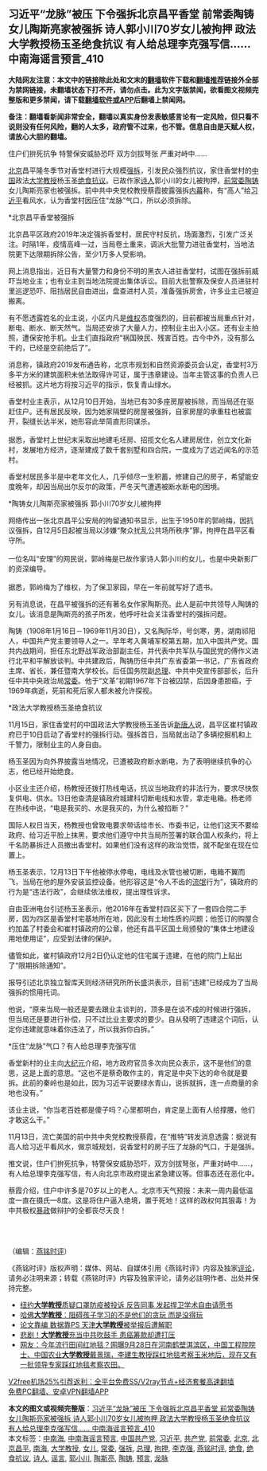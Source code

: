  <h2>习近平“龙脉”被压 下令强拆北京昌平香堂 前常委陶铸女儿陶斯亮家被强拆 诗人郭小川70岁女儿被拘押 政法大学教授杨玉圣绝食抗议 有人给总理李克强写信…… 中南海谣言预言_410</h2> <p class="notice"><b>大陆网友注意：本文中的链接除此处和文末的<a href="https://github.com/bannedbook/fanqiang" >翻墙</a>软件下载和<a href="https://github.com/killgcd/justmysocks/blob/master/README.md">翻墙推荐</a>链接外全部为禁网链接，未翻墙状态下打不开，请勿点击。此为文字版禁闻，欲看图文视频完整版和更多禁闻，请下载<a href="https://github.com/bannedbook/fanqiang">翻墙软件或APP</a>后翻墙上禁闻网。</p><p>备注：翻墙看新闻非常安全，翻墙以真实身份发表敏感言论有一定风险，但只看不说则没有任何风险，翻的人太多，政府管不过来，也不管。信息自由是天赋人权，请放心大胆的翻墙。</b></p>  <div class="entry">  <p></p> <p>住户们拚死抗争 特警保安威胁恐吓 双方剑拔弩张 严重对峙中&#8230;&#8230;</p> <p><a href="https://www.bannedbook.org/bnews/tag/%e5%8c%97%e4%ba%ac/" class="st_tag internal_tag" rel="tag" title="标签 北京 下的日志">北京</a>昌平隆冬季节对香堂村进行大规模<a href="https://www.bannedbook.org/bnews/tag/%e5%bc%ba%e6%8b%86/" class="st_tag internal_tag" rel="tag" title="标签 强拆 下的日志">强拆</a>&#65292;引发民众强烈抗议&#65292;家住香堂村的<span class='wp_keywordlink_affiliate'><a href="https://www.bannedbook.org/" title="中国" target="_blank">中国</a></span>政法<a href="https://www.bannedbook.org/bnews/tag/%E5%A4%A7%E5%AD%A6%E6%95%99%E6%8E%88/" class="st_tag internal_tag" rel="tag" title="标签 大学教授 下的日志">大学教授</a>杨玉圣<a href="https://www.bannedbook.org/bnews/tag/%E7%BB%9D%E9%A3%9F%E6%8A%97%E8%AE%AE/" class="st_tag internal_tag" rel="tag" title="标签 绝食抗议 下的日志">绝食抗议</a>&#12290;已故作家<span class='wp_keywordlink'><a href="https://www.bannedbook.org/forum11/topic295.html" title="禁片：诗人的悲歌" target="_blank">诗人</a></span>郭小川的女儿被拘押&#65292;<a href="https://www.bannedbook.org/bnews/tag/%E5%89%8D%E5%B8%B8%E5%A7%94/" class="st_tag internal_tag" rel="tag" title="标签 前常委 下的日志">前常委</a><a href="https://www.bannedbook.org/bnews/tag/%e9%99%b6%e9%93%b8/" class="st_tag internal_tag" rel="tag" title="标签 陶铸 下的日志">陶铸</a>女儿陶斯亮家也被强拆&#12290;前中共中央党校教授蔡霞披露强拆<span class='wp_keywordlink_affiliate'><a href="https://www.bannedbook.org/bnews/ccpdope/" title="中共高层内幕" target="_blank">内幕</a></span>称&#65292;有&#8220;高人&#8221;给<a href="https://www.bannedbook.org/bnews/tag/%e4%b9%a0%e8%bf%91%e5%b9%b3/" class="st_tag internal_tag" rel="tag" title="标签 习近平 下的日志">习近平</a>看风水&#65292;认为香堂村因压住&#8220;龙脉&#8221;气口&#65292;所以必须拆除&#12290;</p> <p>   *北京昌平香堂被强拆</p> <p>北京昌平区政府2019年决定强拆香堂村&#65292;居民守村反抗&#65292;场面激烈&#65292;引发广泛关注&#12290;时隔1年&#65292;疫情高峰一过&#65292;当局卷土重来&#65292;调派大批警力进驻香堂村&#65292;当地法院更下达限期拆除公告&#65292;至少1万多人受影响&#12290;</p> <p>网上消息指出&#65292;近日有大量警力和身份不明的黑衣人进驻香堂村&#65292;试图在强拆前威吓当地业主&#65307;也有业主到当地法院提出集体诉讼&#12290;目前大批警察及保安人员进驻村里巡逻恐吓&#12289;阻挡居民自由进出&#65292;盘查进村人员&#65292;准备强拆房舍&#65292;许多业主已被迫搬离&#12290;</p> <p>有不愿透露姓名的业主说&#65292;小区内凡是<span class='wp_keywordlink_affiliate'><a href="https://www.bannedbook.org/bnews/weiquan/" title="维权" target="_blank">维权</a></span>态度强烈的&#65292;目前都被当局重点针对&#65292;断电&#12289;断水&#12289;断天然气&#12290;当局还安排了大量人力&#65292;控制业主出入小区&#12290;还有业主拍照&#65292;遭保安抢手机&#12290;业主们直指政府&#8220;祸国殃民&#12289;残害百姓&#12290;古今中外&#65292;没有那么干的&#65292;已经是空前绝后了&#8221;&#12290;</p> <p>消息称&#65292;镇政府2019发布通告称&#65292;北京市规划和自然资源委员会认定&#65292;香堂村3万多平方米的建筑面积未依法取得许可证&#65292;属于违章建设&#12290;当年主管这事的负责人已经被抓&#12290;这片地方将按习近平的指示&#65292;恢复青山绿水&#12290;</p>  <p>香堂村业主表示&#65292;从12月10日开始&#65292;当地已有30多座房屋被拆除&#65292;而当局还在驱赶住户&#12290;还有居民反映&#65292;因为她家隔壁的房屋被强拆&#65292;自家房屋的承重柱也被震开&#65292;裂缝长达半米&#65292;她形容此举简直形同谋杀&#12290;<br />&nbsp;<br />据悉&#65292;香堂村上世纪末采取出地建毛坯房&#12289;招揽文化名人建房居住&#65292;创立文化新村&#65292;发展地方经济&#65292;逐渐建成了数千套别墅和四合院&#65292;一度成为了远近闻名的示范村&#12290;</p> <p>香堂村居民多半是中老年文化人&#65292;几乎倾尽一生积蓄&#65292;修建自己的房子&#65292;希望能安度晚年&#65292;却因当局出尔反尔的政策&#65292;严冬天气遭遇被断水断电的困境&#12290;</p> <p>*陶铸女儿陶斯亮家被强拆 郭小川70岁女儿被拘押</p> <p>网络传出一张北京昌平公安局的拘留通知书显示&#65292;出生于1950年的郭岭梅&#65292;因抗议强拆&#65292;自12月5日起被当局以涉嫌&#8220;聚众扰乱公共场所秩序&#8221;罪&#65292;拘押在昌平区看守所&#12290; <br />&nbsp;<br />一位名叫&#8220;安理&#8221;的网民说&#65292;郭岭梅是已故作家诗人郭小川的女儿&#65292;也是中央新影厂的资深编导&#12290;<br />&nbsp;<br />据悉&#65292;郭岭梅为了维权&#65292;为了保卫家园&#65292;早在一年前就写好了遗书&#12290;</p> <p>另有消息说&#65292;在昌平被强拆的还有著名女作家陶斯亮&#12290;此人是前中共领导人陶铸的女儿&#12290;该消息是陶斯亮的孩子所发&#65292;他呼吁社会关注香堂村的强拆问题&#12290;</p> <p>陶铸&#65288;1908年1月16日&#65293;1969年11月30日&#65289;&#65292;又名陶际华&#65292;号剑寒&#65292;男&#65292;湖南祁阳人&#65292;中国共产党主要领导人之一&#12290;早年考入黄埔军校第五期&#65292;加入中国共产党&#12290;国共内战期间&#65292;担任东北野战军政治部副主任&#65292;并代表中共军队与国民党的傅作义进行北平和平解放谈判&#12290;中共建政后&#65292;陶铸历任中共广东省委第一书记&#65292;广东省政府主席&#12289;省长&#65292;兼任暨南大学校长&#12290;后任国务院副<a href="https://www.bannedbook.org/bnews/tag/%e6%80%bb%e7%90%86/" class="st_tag internal_tag" rel="tag" title="标签 总理 下的日志">总理</a>&#12289;中共中央宣传部部长&#65292;后升任中共中央政治局<a href="https://www.bannedbook.org/bnews/tag/%e5%b8%b8%e5%a7%94/" class="st_tag internal_tag" rel="tag" title="标签 常委 下的日志">常委</a>&#12290;他于&#8220;文革&#8221;初期1967年下台被囚禁&#65292;后因身患胆癌&#65292;于1969年病逝&#65292;死前和死后家人都未被允许探视&#12290; </p> <p>*政法大学教授杨玉圣绝食抗议</p> <p>11月15日&#65292;家住香堂村的中国政法大学教授杨玉圣告诉<span class='wp_keywordlink_affiliate'><a href="https://www.ntdtv.com/" title="新唐人">新唐人</a></span>说&#65292;昌平区崔村镇政府已于10日启动了香堂村的强拆行动&#12290;强拆首日&#65292;当局就出动了多辆挖掘机和上千警力&#65292;限制业主的人身自由&#12290;</p>  <p>杨玉圣因为向外界披露当地情况&#65292;已遭被政府断水断电&#65292;为了表明继续抗争的心志&#65292;他已经开始绝食&#12290;</p> <p>小区业主还介绍&#65292;杨教授还拨打热线电话&#65292;抗议当地政府的非法行为&#65292;要求尽快恢复供电&#12289;供水&#12290;13日他查清是镇政府城建科切断电线和水管&#65292;拿走电箱&#12290;杨老师在热线中说&#65292;&#8220;电是我买的&#12289;水是我买的&#65292;为什么被掐断&#65311;&#8221;</p> <p>国际人权日当天&#65292;杨教授也曾致电要求带话给市长&#12289;市委书记&#65292;让他们这天不要给政府&#12289;给习近平脸上抹黑&#65292;要求他们遵守中共当局所签署的联合国人权条约&#65292;将上千名防暴拆迁人员撤出香堂村&#12290;如果他们没有这样的政治觉悟&#65292;就不配坐在现在位置上&#12290;</p> <p>   杨玉圣表示&#65292;12月13日下午他被停水停电&#65292;电线及水管也被切断&#65292;电箱不翼而飞&#65292;当局在他的屋外安装监控设备&#12290;他形容这是&#8220;令人不齿的<span class='wp_keywordlink'><a href="https://www.bannedbook.org/forum11/topic282.html" title="禁片：评中国共产党的流氓本性" target="_blank">流氓</a></span>行为&#8221;&#65292;镇政府的行为是&#8220;违法行政&#8221;&#65292;会继续依法维权&#65292;提出理性诉求&#12290;</p> <p>自由亚洲电台引述杨玉圣表示&#65292;他2016年在香堂村四区买下了一套四合院二手房&#65292;因为四区是香堂村宅基地所在地&#65292;因此没有土地性质的问题&#65307;他签订的购屋合约加盖了村委会和崔村镇政府的公章&#65292;他还有昌平区国土局颁發的&#8220;集体土地建设用地使用证&#8221;&#65292;应受到法律的保护&#12290;</p> <p>儘管如此&#65292;崔村镇政府12月2日仍认定他的住宅属于违建&#65292;在他的院门上贴出了&#8220;限期拆除通知&#8221;&#12290;</p> <p>报导引述北京独立智库天则经济研究所所长盛洪表示&#65292;目前&#8220;违建&#8221;已经成为了当局强拆的惯用托词&#12290;</p> <p>他说&#65292;&#8220;原来当局一般还是要去跟业主谈判的&#65292;顶多是在谈不成的时候进行强拆&#65292;但当局还是要进行补偿&#65292;只不过比业主要求的要少&#12290;自从發明了违建这个词后&#65292;认定你违建就意味着你违法了&#65292;所以我拆你白拆&#12290;&#8221;</p>  <p>   *压住&#8220;龙脉&#8221;气口&#65311;有人给总理李克强写信</p> <p>香堂新村的业主向<span class='wp_keywordlink_affiliate'><a href="http://www.epochtimes.com/" title="大纪元" target="_blank">大纪元</a></span>介绍&#65292;地方政府官员多次向民众表示&#65292;这不是他们的意思&#65292;这是上面的意思&#12290;&#8220;这也不是蔡奇敢作主的&#65292;肯定是中央下达的命令就是要拆&#12290;此前的秦岭也是如此&#65292;因为习近平说要绿水青山&#65292;说拆就拆&#65292;连一点商量的余地也没有&#12290;&#8221;</p> <p>该业主说&#65292;&#8220;你当老百姓都是傻子吗&#65311;心里都明白&#65292;肯定是上面有人给撑腰&#65292;他们才敢这么干&#12290;&#8221;</p> <p>11月13日&#65292;流亡美国的前中共中央党校教授蔡霞&#65292;在&#8220;推特&#8221;转发消息透露&#65306;据说有高人给习近平看风水&#65292;做京城规划&#65292;说香堂村的房子压了龙脉的气口&#65292;于是强拆&#12290;</p> <p>推文说&#65292;住户们拚死抗争&#65292;特警保安威胁恐吓&#65292;双方剑拔弩张&#65292;严重对峙中&#8230;&#8230;&#65292;有人给总理李克强写信&#65292;有人向北京市政府提出紧急建议等&#12290;但事态还在恶化中&#12290;</p> <p>蔡霞介绍&#65292;住户中许多是70岁以上的老人&#12290;北京市天气预报&#65306;未来一周内最低温度一直在摄氏&#8212;8度&#12290;这是将住户逼入绝境&#65292;置于死地&#65281;这样的政权何其狠毒&#65281;为中共极权<span class='wp_keywordlink'><a href="https://www.bannedbook.org/forum11/topic276.html" title="禁片：评中国共产党的暴政" target="_blank">暴政</a></span>做辩护的全都丧尽天良&#65281;</p> <p> <br />&nbsp;</p> <p>&#65288;编辑&#65306;<a href="https://www.bannedbook.org/bnews/tag/%e7%87%95%e9%93%ad%e6%97%b6%e8%af%84/" class="st_tag internal_tag" rel="tag" title="标签 燕铭时评 下的日志">燕铭时评</a>&#65289;</p>  <p>&#12298;燕铭时评&#12299;版权声明&#65306;媒体&#12289;网站&#12289;自媒体引用&#12298;燕铭时评&#12299;内容及独家<span class='wp_keywordlink_affiliate'><a href="https://www.bannedbook.org/bnews/comments/" title="新闻评论" target="_blank">评论</a></span>&#65292;请务必注明来源&#65307;转载&#12298;燕铭时评&#12299;内容及独家评论&#65292;请务必註明作者&#12289;出处并保持完整&#12290;</p> <ul class='op-related-articles' title='相关阅读'> <li><a href='https://www.bannedbook.org/bnews/cnnews/20201204/1441904.html' target='_blank'>纽约<b>大学教授</b>质疑口罩防疫被投诉 反告同事 发起捍卫学术自由请愿书</a></li> <li><a href='https://www.bannedbook.org/bnews/lifebaike/20201128/1438542.html' target='_blank'>哈佛<b>大学教授</b>：阻碍孩子学习的不是他们的贪玩 而是没得玩</a></li> <li><a href='https://www.bannedbook.org/bnews/cnnews/20201121/1434426.html' target='_blank'>论文靠编 数据靠PS 天津<b>大学教授</b>被举报后遭解职</a></li> <li><a href='https://www.bannedbook.org/bnews/taiwannews/20201015/1414049.html' target='_blank'>悲剧！<b>大学教授</b>充当中共吹鼓手 患癌筹款却遭打压</a></li> <li><a href='https://www.bannedbook.org/bnews/bannedvideo/20201013/1412922.html' target='_blank'>网友：今年流行田间红地毯？网曝9月28日在河南鹤壁淇滨区，中国工程院院士、中国农业<b>大学教授</b>戴景瑞，李建生教授踩红地毯考察玉米地后，现在又有一批领导专家踩红地毯考察农田。</a></li> </ul> <p class="texttj"> <a href="https://github.com/bannedbook/fanqiang/wiki/V2ray%E6%9C%BA%E5%9C%BA" target="_blank">V2free机场25%引荐返利：全平台免费SS/V2ray节点+经济套餐高速翻墙</a><br/> <a href="https://github.com/bannedbook/fanqiang/wiki/%E7%A6%81%E9%97%BB%E7%BD%91%E5%AE%89%E5%8D%93%E7%BF%BB%E5%A2%99%E6%96%B0%E9%97%BBAPP" target="_blank">免费PC翻墙、安卓VPN翻墙APP</a></p><p> </p><a name='sharetosocial'></a>       <div><b>本文的图文或视频完整版</b>：<a href='https://www.bannedbook.org/bnews/comments/20201216/1448749.html'>习近平“龙脉”被压 下令强拆北京昌平香堂 前常委陶铸女儿陶斯亮家被强拆 诗人郭小川70岁女儿被拘押 政法大学教授杨玉圣绝食抗议 有人给总理李克强写信…… 中南海谣言预言_410</a></div>  </div><!--END ENTRY--> <div class="postfooter"> <div>本文标签：<a href="https://www.bannedbook.org/bnews/tag/%e4%b8%ad%e5%8d%97%e6%b5%b7/" rel="tag">中南海</a>, <a href="https://www.bannedbook.org/bnews/tag/%e4%b8%ad%e5%8d%97%e6%b5%b7%e8%b0%a3%e8%a8%80%e9%a2%84%e8%a8%80/" rel="tag">中南海谣言预言</a>, <a href="https://www.bannedbook.org/bnews/tag/%e4%b8%ad%e5%9b%bd%e5%85%b1%e4%ba%a7%e5%85%9a/" rel="tag">中国共产党</a>, <a href="https://www.bannedbook.org/bnews/tag/%e4%b9%a0%e8%bf%91%e5%b9%b3/" rel="tag">习近平</a>, <a href="https://www.bannedbook.org/bnews/tag/%e5%85%b1%e4%ba%a7%e5%85%9a/" rel="tag">共产党</a>, <a href="https://www.bannedbook.org/bnews/tag/%E5%89%8D%E5%B8%B8%E5%A7%94/" rel="tag">前常委</a>, <a href="https://www.bannedbook.org/bnews/tag/%e5%8c%97%e4%ba%ac/" rel="tag">北京</a>, <a href="https://www.bannedbook.org/bnews/tag/%E5%8C%97%E4%BA%AC%E6%98%8C%E5%B9%B3/" rel="tag">北京昌平</a>, <a href="https://www.bannedbook.org/bnews/tag/%e5%8d%97%e6%b5%b7/" rel="tag">南海</a>, <a href="https://www.bannedbook.org/bnews/tag/%E5%A4%A7%E5%AD%A6%E6%95%99%E6%8E%88/" rel="tag">大学教授</a>, <a href="https://www.bannedbook.org/bnews/tag/%e5%a5%b3%e5%84%bf/" rel="tag">女儿</a>, <a href="https://www.bannedbook.org/bnews/tag/%e5%b8%b8%e5%a7%94/" rel="tag">常委</a>, <a href="https://www.bannedbook.org/bnews/tag/%e5%bc%ba%e6%8b%86/" rel="tag">强拆</a>, <a href="https://www.bannedbook.org/bnews/tag/%e6%80%bb%e7%90%86/" rel="tag">总理</a>, <a href="https://www.bannedbook.org/bnews/tag/%E6%8B%98%E6%8A%BC/" rel="tag">拘押</a>, <a href="https://www.bannedbook.org/bnews/tag/%e6%9d%8e%e5%85%8b%e5%bc%ba/" rel="tag">李克强</a>, <a href="https://www.bannedbook.org/bnews/tag/%e7%87%95%e9%93%ad%e6%97%b6%e8%af%84/" rel="tag">燕铭时评</a>, <a href="https://www.bannedbook.org/bnews/tag/%E7%BB%9D%E9%A3%9F/" rel="tag">绝食</a>, <a href="https://www.bannedbook.org/bnews/tag/%E7%BB%9D%E9%A3%9F%E6%8A%97%E8%AE%AE/" rel="tag">绝食抗议</a>, <a href="https://www.bannedbook.org/bnews/tag/%e8%af%97%e4%ba%ba/" rel="tag">诗人</a>, <a href="https://www.bannedbook.org/bnews/tag/%E8%B0%A3%E8%A8%80/" rel="tag">谣言</a>, <a href="https://www.bannedbook.org/bnews/tag/%E9%83%AD%E5%B0%8F%E5%B7%9D/" rel="tag">郭小川</a>, <a href="https://www.bannedbook.org/bnews/tag/%e9%99%b6%e6%96%af%e4%ba%ae/" rel="tag">陶斯亮</a>, <a href="https://www.bannedbook.org/bnews/tag/%e9%99%b6%e9%93%b8/" rel="tag">陶铸</a>, <a href="https://www.bannedbook.org/bnews/tag/%e9%a2%84%e8%a8%80/" rel="tag">预言</a>, <a href="https://www.bannedbook.org/bnews/tag/%e9%be%99%e8%84%89/" rel="tag">龙脉</a></div>  </div><!--END POSTFOOTER--> 